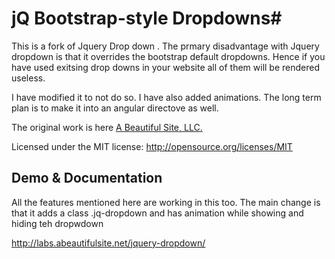 # jQ Bootstrap-style Dropdowns#

This is a fork of Jquery Drop down . The prmary disadvantage with Jquery dropdown is that it overrides the bootstrap default dropdowns. Hence if you have used exitsing drop downs in your website all of them will be rendered useless. 

I have modified it to not do so. I have also added animations. The long term plan is to make it into an angular directove as well.

The original work is here [A Beautiful Site, LLC.](http://abeautifulsite.net/)

Licensed under the MIT license: http://opensource.org/licenses/MIT

## Demo & Documentation ##

All the features mentioned here are working in this too. The main change is that it adds a class .jq-dropdown and has animation while showing and hiding teh dropwdown

http://labs.abeautifulsite.net/jquery-dropdown/
